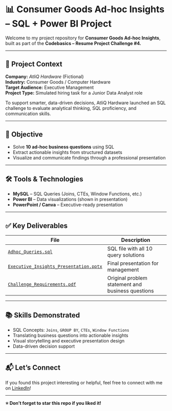 # 📊 Consumer Goods Ad-hoc Insights – SQL + Power BI Project

Welcome to my project repository for **Consumer Goods Ad-hoc Insights**, built as part of the **Codebasics – Resume Project Challenge #4.**

---

## 🏢 Project Context

**Company:** *AtliQ Hardware* (Fictional)  
**Industry:** Consumer Goods / Computer Hardware  
**Target Audience:** Executive Management  
**Project Type:** Simulated hiring task for a Junior Data Analyst role  

To support smarter, data-driven decisions, AtliQ Hardware launched an SQL challenge to evaluate analytical thinking, SQL proficiency, and communication skills.

---

## 🎯 Objective

- Solve **10 ad-hoc business questions** using SQL
- Extract actionable insights from structured datasets
- Visualize and communicate findings through a professional presentation

---

## 🛠️ Tools & Technologies

- **MySQL** – SQL Queries (Joins, CTEs, Window Functions, etc.)
- **Power BI** – Data visualizations (shown in presentation)
- **PowerPoint / Canva** – Executive-ready presentation

---

## ✅ Key Deliverables

| File | Description |
|------|-------------|
| [`Adhoc_Queries.sql`](https://github.com/anusreemv/Consumer-Goods-_Adhoc-_Insight-using-SQL/blob/main/Ad-hoc_queries.sql) | SQL file with all 10 query solutions |
| [`Executive_Insights_Presentation.pptx`](./Executive_Insights_Presentation.pptx) | Final presentation for management |
| [`Challenge_Requirements.pdf`](./Challenge_Requirements.pdf) | Original problem statement and business questions |

---

## 📚 Skills Demonstrated

- SQL Concepts: `Joins`, `GROUP BY`, `CTEs`, `Window Functions`
- Translating business questions into actionable insights
- Visual storytelling and executive presentation design
- Data-driven decision support

---

## 📬 Let’s Connect

If you found this project interesting or helpful, feel free to connect with me on [LinkedIn](#)!

---

**⭐ Don’t forget to star this repo if you liked it!**
